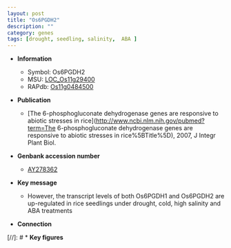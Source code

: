 ```yaml
---
layout: post
title: "Os6PGDH2"
description: ""
category: genes
tags: [drought, seedling, salinity,  ABA ]
---
```


* **Information**  
    + Symbol: Os6PGDH2  
    + MSU: [LOC_Os11g29400](http://rice.plantbiology.msu.edu/cgi-bin/ORF_infopage.cgi?orf=LOC_Os11g29400)  
    + RAPdb: [Os11g0484500](http://rapdb.dna.affrc.go.jp/viewer/gbrowse_details/irgsp1?name=Os11g0484500)  

* **Publication**  
    + [The 6-phosphogluconate dehydrogenase genes are responsive to abiotic stresses in rice](http://www.ncbi.nlm.nih.gov/pubmed?term=The 6-phosphogluconate dehydrogenase genes are responsive to abiotic stresses in rice%5BTitle%5D), 2007, J Integr Plant Biol.

* **Genbank accession number**  
    + [AY278362](http://www.ncbi.nlm.nih.gov/nuccore/AY278362)

* **Key message**  
    + However, the transcript levels of both Os6PGDH1 and Os6PGDH2 are up-regulated in rice seedlings under drought, cold, high salinity and ABA treatments

* **Connection**  

[//]: # * **Key figures**  


